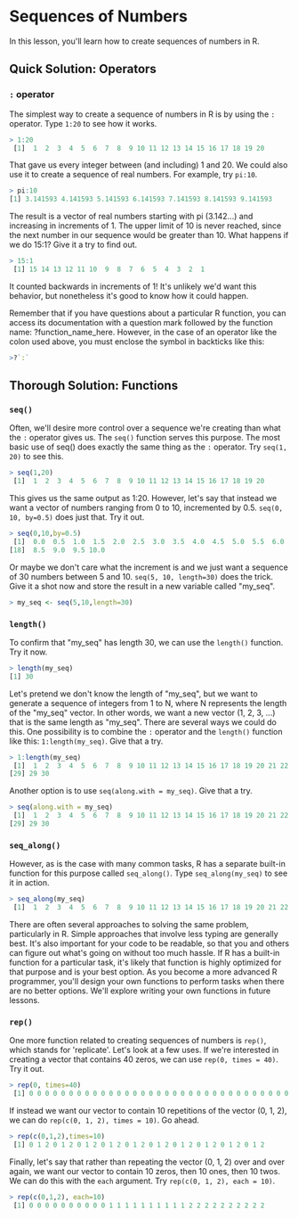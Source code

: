 # Sequences of Numbers

In this lesson, you'll learn how to create sequences of numbers in R.

## Quick Solution: Operators

### `:` operator

The simplest way to create a sequence of numbers in R is by using the `:` operator. Type `1:20` to see how it works.

```R
> 1:20
 [1]  1  2  3  4  5  6  7  8  9 10 11 12 13 14 15 16 17 18 19 20
```

That gave us every integer between (and including) 1 and 20. We could also use it to create a sequence of real numbers. For example, try `pi:10`.

```R
> pi:10
[1] 3.141593 4.141593 5.141593 6.141593 7.141593 8.141593 9.141593
```

The result is a vector of real numbers starting with pi (3.142...) and increasing in increments of 1. The upper limit of 10 is never reached, since the next number in our sequence would be greater than 10. What happens if we do 15:1? Give it a try to find out.

```R
> 15:1
 [1] 15 14 13 12 11 10  9  8  7  6  5  4  3  2  1
```

It counted backwards in increments of 1! It's unlikely we'd want this behavior, but nonetheless it's good to know how it could happen.

Remember that if you have questions about a particular R function, you can access its documentation with a question mark followed by the function name: ?function_name_here. However, in the case of an operator like the colon used above, you must enclose the symbol in backticks like this:

```R
>?`:`
```

## Thorough Solution: Functions

### `seq()`

Often, we'll desire more control over a sequence we're creating than what the `:` operator gives us. The `seq()` function serves this purpose. The most basic use of seq() does exactly the same thing as the `:` operator. Try `seq(1, 20)` to see this.

```R
> seq(1,20)
 [1]  1  2  3  4  5  6  7  8  9 10 11 12 13 14 15 16 17 18 19 20
```

This gives us the same output as 1:20. However, let's say that instead we want a vector of numbers ranging from 0 to 10, incremented by 0.5. `seq(0, 10, by=0.5)` does just that. Try it out.

```R
> seq(0,10,by=0.5)
 [1]  0.0  0.5  1.0  1.5  2.0  2.5  3.0  3.5  4.0  4.5  5.0  5.5  6.0  6.5  7.0  7.5  8.0
[18]  8.5  9.0  9.5 10.0
```

Or maybe we don't care what the increment is and we just want a sequence of 30 numbers between 5 and 10. `seq(5, 10, length=30)` does the trick. Give it a shot now and store the result in a new variable called "my_seq".

```R
> my_seq <- seq(5,10,length=30)
```

### `length()`

To confirm that "my_seq" has length 30, we can use the `length()` function. Try it now.

```R
> length(my_seq)
[1] 30
```

Let's pretend we don't know the length of "my_seq", but we want to generate a sequence of integers from 1 to N, where N represents the length of the "my_seq" vector. In other words, we want a new vector (1, 2, 3, ...) that is the same length as "my_seq". There are several ways we could do this. One possibility is to combine the `:` operator and the `length()` function like this: `1:length(my_seq)`. Give that a try.

```R
> 1:length(my_seq)
 [1]  1  2  3  4  5  6  7  8  9 10 11 12 13 14 15 16 17 18 19 20 21 22 23 24 25 26 27 28
[29] 29 30
```

Another option is to use `seq(along.with = my_seq)`. Give that a try.

```R
> seq(along.with = my_seq)
 [1]  1  2  3  4  5  6  7  8  9 10 11 12 13 14 15 16 17 18 19 20 21 22 23 24 25 26 27 28
[29] 29 30
```

### `seq_along()`

However, as is the case with many common tasks, R has a separate built-in function for this purpose called `seq_along()`. Type `seq_along(my_seq)` to see it in action.

```R
> seq_along(my_seq)
 [1]  1  2  3  4  5  6  7  8  9 10 11 12 13 14 15 16 17 18 19 20 21 22 23 24 25 26 27 28 29 30
```

There are often several approaches to solving the same problem, particularly in R. Simple approaches that involve less typing are generally best. It's also important for your code to be readable, so that you and others can figure out what's going on without too much hassle. If R has a built-in function for a particular task, it's likely that function is highly optimized for that purpose and is your best option. As you become a more advanced R programmer, you'll design your own functions to perform tasks when there are no better options. We'll explore writing your own functions in future lessons.

### `rep()`

One more function related to creating sequences of numbers is `rep()`, which stands for 'replicate'. Let's look at a few uses. If we're interested in creating a vector that contains 40 zeros, we can use `rep(0, times = 40)`. Try it out.

```R
> rep(0, times=40)
 [1] 0 0 0 0 0 0 0 0 0 0 0 0 0 0 0 0 0 0 0 0 0 0 0 0 0 0 0 0 0 0 0 0 0 0 0 0 0 0 0 0
```

If instead we want our vector to contain 10 repetitions of the vector (0, 1, 2), we can do `rep(c(0, 1, 2), times = 10)`. Go ahead.

```R
> rep(c(0,1,2),times=10)
 [1] 0 1 2 0 1 2 0 1 2 0 1 2 0 1 2 0 1 2 0 1 2 0 1 2 0 1 2 0 1 2
```

Finally, let's say that rather than repeating the vector (0, 1, 2) over and over again, we want our vector to contain 10 zeros, then 10 ones, then 10 twos. We can do this with the `each` argument. Try `rep(c(0, 1, 2), each = 10)`.

```R
> rep(c(0,1,2), each=10)
 [1] 0 0 0 0 0 0 0 0 0 0 1 1 1 1 1 1 1 1 1 1 2 2 2 2 2 2 2 2 2 2
```
